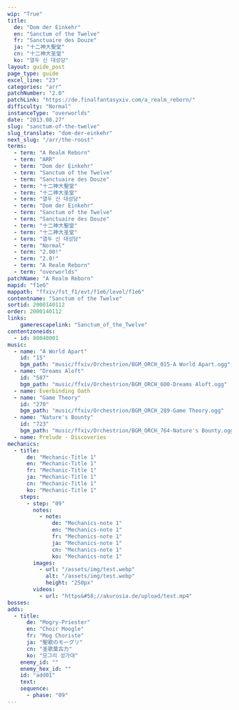 ```yaml
---
wip: "True"
title:
  de: "Dom der Einkehr"
  en: "Sanctum of the Twelve"
  fr: "Sanctuaire des Douze"
  ja: "十二神大聖堂"
  cn: "十二神大圣堂"
  ko: "열두 신 대성당"
layout: guide_post
page_type: guide
excel_line: "23"
categories: "arr"
patchNumber: "2.0"
patchLink: "https://de.finalfantasyxiv.com/a_realm_reborn/"
difficulty: "Normal"
instanceType: "overworlds"
date: "2013.08.27"
slug: "sanctum-of-the-twelve"
slug_translate: "dom-der-einkehr"
next_slug: "/arr/the-roost"
terms:
  - term: "A Realm Reborn"
  - term: "ARR"
  - term: "Dom der Einkehr"
  - term: "Sanctum of the Twelve"
  - term: "Sanctuaire des Douze"
  - term: "十二神大聖堂"
  - term: "十二神大圣堂"
  - term: "열두 신 대성당"
  - term: "Dom der Einkehr"
  - term: "Sanctum of the Twelve"
  - term: "Sanctuaire des Douze"
  - term: "十二神大聖堂"
  - term: "十二神大圣堂"
  - term: "열두 신 대성당"
  - term: "Normal"
  - term: "2.00!"
  - term: "2.0!"
  - term: "A Realm Reborn"
  - term: "overworlds"
patchName: "A Realm Reborn"
mapid: "f1e6"
mappath: "ffxiv/fst_f1/evt/f1e6/level/f1e6"
contentname: "Sanctum of the Twelve"
sortid: 2000140112
order: 2000140112
links:
    gamerescapelink: "Sanctum_of_the_Twelve"
contentzoneids:
  - id: 80040001
music:
  - name: "A World Apart"
    id: "15"
    bgm_path: "music/ffxiv/Orchestrion/BGM_ORCH_015-A World Apart.ogg"
  - name: "Dreams Aloft"
    id: "587"
    bgm_path: "music/ffxiv/Orchestrion/BGM_ORCH_600-Dreams Aloft.ogg"
  - name: Everbinding Oath
  - name: "Game Theory"
    id: "270"
    bgm_path: "music/ffxiv/Orchestrion/BGM_ORCH_289-Game Theory.ogg"
  - name: "Nature's Bounty"
    id: "723"
    bgm_path: "music/ffxiv/Orchestrion/BGM_ORCH_764-Nature's Bounty.ogg"
  - name: Prelude - Discoveries
mechanics:
  - title:
      de: "Mechanic-Title 1"
      en: "Mechanic-Title 1"
      fr: "Mechanic-Title 1"
      ja: "Mechanic-Title 1"
      cn: "Mechanic-Title 1"
      ko: "Mechanic-Title 1"
    steps:
      - step: "09"
        notes:
          - note:
              de: "Mechanics-note 1"
              en: "Mechanics-note 1"
              fr: "Mechanics-note 1"
              ja: "Mechanics-note 1"
              cn: "Mechanics-note 1"
              ko: "Mechanics-note 1"
        images:
          - url: "/assets/img/test.webp"
            alt: "/assets/img/test.webp"
            height: "250px"
        videos:
          - url: "https&#58;//akurosia.de/upload/test.mp4"
bosses:
adds:
  - title:
      de: "Mogry-Priester"
      en: "Choir Moogle"
      fr: "Mog Choriste"
      ja: "聖歌のモーグリ"
      cn: "圣歌莫古力"
      ko: "모그리 성가대"
    enemy_id: ""
    enemy_hex_id: ""
    id: "add01"
    text:
    sequence:
      - phase: "09"
---
```

